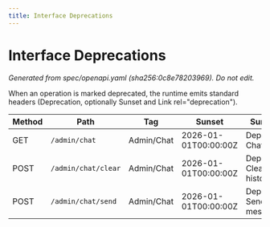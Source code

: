 ```yaml
---
title: Interface Deprecations
---
```


# Interface Deprecations

_Generated from spec/openapi.yaml (sha256:0c8e78203969). Do not edit._

When an operation is marked deprecated, the runtime emits standard headers (Deprecation, optionally Sunset and Link rel="deprecation").

| Method | Path | Tag | Sunset | Summary |
|---|---|---|---|---|
| GET | `/admin/chat` | Admin/Chat | 2026-01-01T00:00:00Z | Deprecated: Chat history |
| POST | `/admin/chat/clear` | Admin/Chat | 2026-01-01T00:00:00Z | Deprecated: Clear chat history |
| POST | `/admin/chat/send` | Admin/Chat | 2026-01-01T00:00:00Z | Deprecated: Send chat message |
